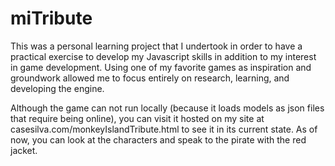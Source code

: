 # miTribute
This was a personal learning project that I undertook in order to have a practical exercise to develop my Javascript skills in addition to my interest in game development.  Using one of my favorite games as inspiration and groundwork allowed me to focus entirely on research, learning, and developing the engine. 

Although the game can not run locally (because it loads models as json files that require being online), you can visit it hosted on my site at casesilva.com/monkeyIslandTribute.html to see it in its current state.  As of now, you can look at the characters and speak to the pirate with the red jacket.
